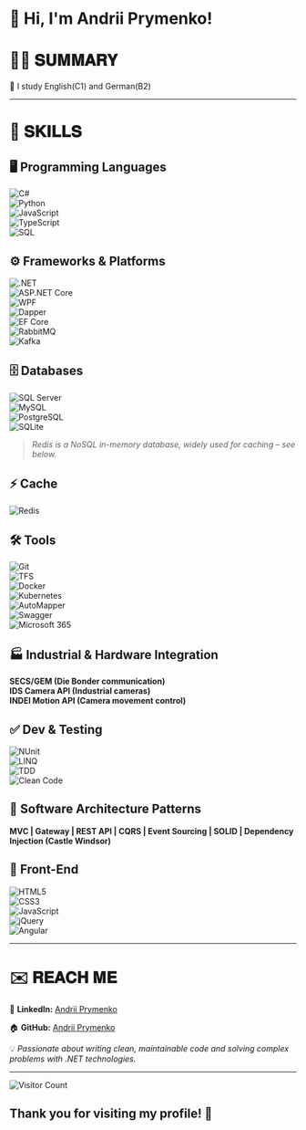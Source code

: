 # 👋 Hi, I'm Andrii Prymenko!

# 👨‍💻 𝐒𝐔𝐌𝐌𝐀𝐑𝐘  
🌱 I study English(C1) and German(B2)

---
# 💪 𝐒𝐊𝐈𝐋𝐋𝐒  

## 🖥️ Programming Languages  
![C#](https://img.shields.io/badge/-C%23-239120?style=flat&logo=c-sharp&logoColor=white)  
![Python](https://img.shields.io/badge/-Python-3776AB?style=flat&logo=python&logoColor=white)  
![JavaScript](https://img.shields.io/badge/-JavaScript-F7DF1E?style=flat&logo=javascript&logoColor=black)  
![TypeScript](https://img.shields.io/badge/-TypeScript-3178C6?style=flat&logo=typescript&logoColor=white)  
![SQL](https://img.shields.io/badge/-SQL-4479A1?style=flat&logo=postgresql&logoColor=white)  

## ⚙️ Frameworks & Platforms  
![.NET](https://img.shields.io/badge/-.NET-512BD4?style=flat&logo=dotnet&logoColor=white)  
![ASP.NET Core](https://img.shields.io/badge/-ASP.NET_Core-512BD4?style=flat&logo=dotnet&logoColor=white)  
![WPF](https://img.shields.io/badge/-WPF-68217A?style=flat&logo=windows&logoColor=white)  
![Dapper](https://img.shields.io/badge/-Dapper-00599C?style=flat)  
![EF Core](https://img.shields.io/badge/-Entity_Framework_Core-001D57?style=flat)  
![RabbitMQ](https://img.shields.io/badge/-RabbitMQ-FF6600?style=flat&logo=rabbitmq&logoColor=white)  
![Kafka](https://img.shields.io/badge/-Kafka-231F20?style=flat&logo=apachekafka&logoColor=white)  

## 🗄️ Databases  
![SQL Server](https://img.shields.io/badge/-SQL_Server-CC2927?style=flat&logo=microsoftsqlserver&logoColor=white)  
![MySQL](https://img.shields.io/badge/-MySQL-4479A1?style=flat&logo=mysql&logoColor=white)  
![PostgreSQL](https://img.shields.io/badge/-PostgreSQL-336791?style=flat&logo=postgresql&logoColor=white)  
![SQLite](https://img.shields.io/badge/-SQLite-003B57?style=flat&logo=sqlite&logoColor=white)  

> *Redis is a NoSQL in-memory database, widely used for caching – see below.*

## ⚡ Cache  
![Redis](https://img.shields.io/badge/-Redis-DC382D?style=flat&logo=redis&logoColor=white)

## 🛠️ Tools  
![Git](https://img.shields.io/badge/-Git-F05032?style=flat&logo=git&logoColor=white)  
![TFS](https://img.shields.io/badge/-TFS-007ACC?style=flat&logo=azuredevops&logoColor=white)  
![Docker](https://img.shields.io/badge/-Docker-2496ED?style=flat&logo=docker&logoColor=white)  
![Kubernetes](https://img.shields.io/badge/-Kubernetes-326CE5?style=flat&logo=kubernetes&logoColor=white)  
![AutoMapper](https://img.shields.io/badge/-AutoMapper-DD0031?style=flat)  
![Swagger](https://img.shields.io/badge/-Swagger-85EA2D?style=flat&logo=swagger&logoColor=black)  
![Microsoft 365](https://img.shields.io/badge/-Microsoft_365-D83B01?style=flat&logo=microsoftoffice&logoColor=white)

## 🏭 Industrial & Hardware Integration  
**SECS/GEM (Die Bonder communication)**  
**IDS Camera API (Industrial cameras)**  
**INDEl Motion API (Camera movement control)**

## ✅ Dev & Testing  
![NUnit](https://img.shields.io/badge/-NUnit-464D9D?style=flat)  
![LINQ](https://img.shields.io/badge/-LINQ-007ACC?style=flat&logo=dotnet)  
![TDD](https://img.shields.io/badge/-TDD-000000?style=flat)  
![Clean Code](https://img.shields.io/badge/-Clean_Code-008000?style=flat)

## 🧠 Software Architecture Patterns  
**MVC | Gateway | REST API | CQRS | Event Sourcing | SOLID | Dependency Injection (Castle Windsor)**

## 🎨 Front-End  
![HTML5](https://img.shields.io/badge/-HTML5-E34F26?style=flat&logo=html5&logoColor=white)  
![CSS3](https://img.shields.io/badge/-CSS3-1572B6?style=flat&logo=css3&logoColor=white)  
![JavaScript](https://img.shields.io/badge/-JavaScript-F7DF1E?style=flat&logo=javascript&logoColor=black)  
![jQuery](https://img.shields.io/badge/-jQuery-0769AD?style=flat&logo=jquery&logoColor=white)  
![Angular](https://img.shields.io/badge/-Angular-DD0031?style=flat&logo=angular&logoColor=white)

---

# ✉️ 𝐑𝐄𝐀𝐂𝐇 𝐌𝐄  

🔗 **LinkedIn:** [Andrii Prymenko](https://www.linkedin.com/in/andriiprymenko)  

🏠 **GitHub:** [Andrii Prymenko](https://github.com/abprymenko)  


💡 *Passionate about writing clean, maintainable code and solving complex problems with .NET technologies.*  

---


![Visitor Count](https://profile-counter.glitch.me/abprymenko/count.svg)  

## **Thank you for visiting my profile! 🚀**  
 
<!---
abprymenko/abprymenko is a ✨ special ✨ repository because its `README.md` (this file) appears on your GitHub profile.
You can click the Preview link to take a look at your changes.
--->